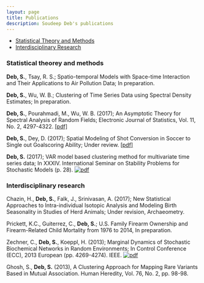 ```yaml
---
layout: page
title: Publications
description: Soudeep Deb's publications
---
```


<div class="navbar">
    <div class="navbar-inner">
        <ul class="nav">
            <li><a href="#articles">Statistical Theory and Methods</a></li>
            <li><a href="#others">Interdisciplinary Research</a></li>
        </ul>
    </div>
</div>


### <a name="articles"></a>Statistical theorey and methods

**Deb, S.**, Tsay, R. S.; Spatio-temporal Models with Space-time Interaction and Their Applications to Air Pollution Data; In preparation. 

**Deb, S.**, Wu, W. B.; Clustering of Time Series Data using Spectral Density Estimates; In preparation.

**Deb, S.**, Pourahmadi, M., Wu, W. B. (2017); An Asymptotic Theory for Spectral Analysis of Random Fields;  Electronic Journal of Statistics, Vol. 11, No. 2, 4297-4322. [[pdf]](https://projecteuclid.org/euclid.ejs/1510563632)

**Deb, S.**, Dey, D. (2017); Spatial Modeling of Shot Conversion in Soccer to Single out Goalscoring Ability; Under review. [[pdf]](https://arxiv.org/abs/1702.05662)

**Deb, S.** (2017); VAR model based clustering method for multivariate time series data; In XXXIV. International Seminar on Stability Problems for Stochastic Models (p. 28). [![pdf](icons16/pdf-icon.png)](https://arato.inf.unideb.hu/isspsm2017/docs/abstbookb5_2017.pdf#page=40)

### <a name="others"></a>Interdisciplinary research

Chazin, H., **Deb, S.**, Falk, J., Srinivasan, A. (2017); New Statistical Approaches to Intra-individual Isotopic Analysis and Modeling Birth Seasonality in Studies of Herd Animals; Under revision, Archaeometry.

Prickett, K.C., Guiterrez, C., **Deb, S.**; U.S. Family Firearm Ownership and Firearm-Related Child Mortality from 1976 to 2014, In preparation.

Zechner, C., **Deb, S.**, Koeppl, H. (2013); Marginal Dynamics of Stochastic Biochemical Networks in Random Environments; In Control Conference (ECC), 2013 European (pp. 4269-4274). IEEE. [![pdf](icons16/pdf-icon.png)](http://ieeexplore.ieee.org/xpls/icp.jsp?arnumber=6669606)

Ghosh, S., **Deb, S.** (2013), A Clustering Approach for Mapping Rare Variants Based in Mutual Association. Human Heredity, Vol. 76, No. 2, pp. 98-98. 



